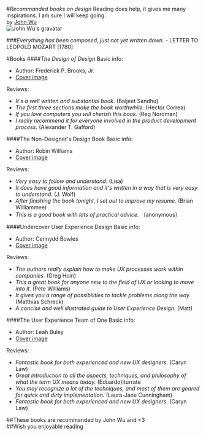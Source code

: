 #_Recommanded books on design_
Reading does help, it gives me many inspirations. I am sure I will keep going.  
by [John Wu](http://github.com/tjwudi)  
![John Wu's gravatar](http://www.gravatar.com/avatar/1380392c951c5d3edc96146b1d5b877b.png)

###_Everything has been composed, just not yet written down._ - LETTER TO LEOPOLD MOZART [1780]

#Books
####_The Design of Design_
Basic info: 

- Author: Frederick P. Brooks, Jr. 
- [Cover image](content/b-the-design-of-design.jpg)

Reviews:

- _It's a well written and substantial book._ (Baljeet Sandhu)
- _The first three sections make the book worthwhile._ (Hector Correa)
- _If you love computers you will cherish this book._ (Reg Nordman)
- _I really recommend it for everyone involved in the product development process._ (Alexander T. Gafford)

####The Non-Designer's Design Book
Basic info:

- Author: Robin Williams
- [Cover image](content/b-the-non-designer-design-book.jpeg)

Reviews:

- _Very easy to follow and understand._ (Lisa)
- _It does have good information and it's written in a way that is very easy to understand._ (J. Wolf)
- _After finishing the book tonight, I set out to improve my resume._ (Brian Williammee)
- _This is a good book with lots of practical advice._ （anonymous）

####Undercover User Experience Design
Basic info:

- Author: Cennydd Bowles
- [Cover image](content/b-undercover-ux-design.jpg)

Reviews:

- _The authors really explain how to make UX processes work within companies._ (Greg Hoin)
- _This a great book for anyone new to the field of UX or looking to move into it._ (Pete Williams)
- _It gives you a range of possibilities to tackle problems along the way._ (Matthias Schreck)
- _A concise and well illustrated guide to User Experience Design._ (Matt)


####The User Experience Team of One
Basic info:

- Author: Leah Buley
- [Cover image](content/b-ux-team-of-one.jpg)

Reviews:

- _Fantastic book for both experienced and new UX designers._ (Caryn Law)
- _Great introduction to all the aspects, techniques, and philosophy of what the term UX means today._ (Eduardo)Iturrate
- _You may recognize a lot of the techniques, and most of them are geared for quick and dirty implementation._ (Laura-Jane Cunningham)
- _Fantastic book for both experienced and new UX designers._ (Caryn Law)


##These books are recommanded by John Wu and <3  
##Wish you enjoyable reading